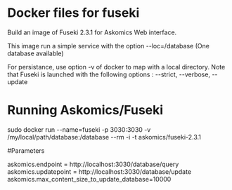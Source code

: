 # Docker files for fuseki

Build an image of Fuseki 2.3.1 for Askomics Web interface.

This image run a simple service with the option --loc=/database (One database available)

For persistance, use option -v of docker to map with a local directory.
Note that Fuseki is launched with the following options :
 --strict, --verbose, --update

# Running Askomics/Fuseki

sudo docker run --name=fuseki -p 3030:3030 -v /my/local/path/database:/database --rm -i -t askomics/fuseki-2.3.1


#Parameters

askomics.endpoint = http://localhost:3030/database/query
askomics.updatepoint = http://localhost:3030/database/update
askomics.max_content_size_to_update_database=10000






